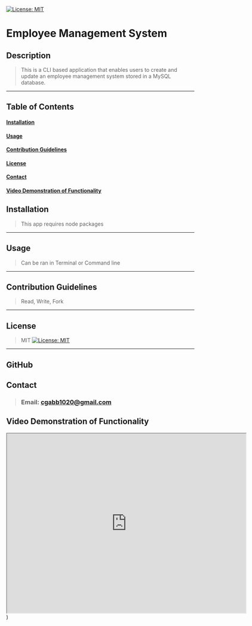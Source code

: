 

  [![License: MIT](https://img.shields.io/badge/License-MIT-yellow.svg)](https://opensource.org/licenses/MIT)
  # Employee Management System
  ## Description
  >This is a CLI based application that enables users to create and update an employee management system stored in a MySQL database.
  <hr>

  ## Table of Contents
  #### [Installation](#Installation)
  #### [Usage](#Usage)
  #### [Contribution Guidelines](#Contribution-Guidelines)
  #### [License](#License)
  #### [Contact](#Contact)
  #### [Video Demonstration of Functionality](#Video-Demonstration-of-Functionality)

  
  ## Installation
  >This app requires node packages
  <hr>
  
  ## Usage
  >Can be ran in Terminal or Command line
  <hr>

  ## Contribution Guidelines
  >Read, Write, Fork
  <hr>

  ## License
  >MIT
  >[![License: MIT](https://img.shields.io/badge/License-MIT-yellow.svg)](https://opensource.org/licenses/MIT)
  <hr>

  ## GitHub

  ## Contact
  >### Email: cgabb1020@gmail.com

  ## Video Demonstration of Functionality
 <iframe src="https://drive.google.com/file/d/15Mhx4mQCOG3vd_V3a3zfSp4WhR0808KP/preview" width="640" height="480"></iframe>)